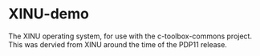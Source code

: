 # XINU-demo

The XINU operating system, for use with the c-toolbox-commons project.
This was dervied from XINU around the time of the PDP11 release.
